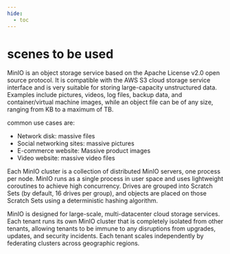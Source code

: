 ```yaml
---
hide:
  - toc
---
```


# scenes to be used

MinIO is an object storage service based on the Apache License v2.0 open source protocol.
It is compatible with the AWS S3 cloud storage service interface and is very suitable for storing large-capacity unstructured data.
Examples include pictures, videos, log files, backup data, and container/virtual machine images, while an object file can be of any size, ranging from KB to a maximum of TB.

common use cases are:

- Network disk: massive files
- Social networking sites: massive pictures
- E-commerce website: Massive product images
- Video website: massive video files

Each MinIO cluster is a collection of distributed MinIO servers, one process per node.
MinIO runs as a single process in user space and uses lightweight coroutines to achieve high concurrency.
Drives are grouped into Scratch Sets (by default, 16 drives per group), and objects are placed on those Scratch Sets using a deterministic hashing algorithm.

MinIO is designed for large-scale, multi-datacenter cloud storage services.
Each tenant runs its own MinIO cluster that is completely isolated from other tenants, allowing tenants to be immune to any disruptions from upgrades, updates, and security incidents.
Each tenant scales independently by federating clusters across geographic regions.